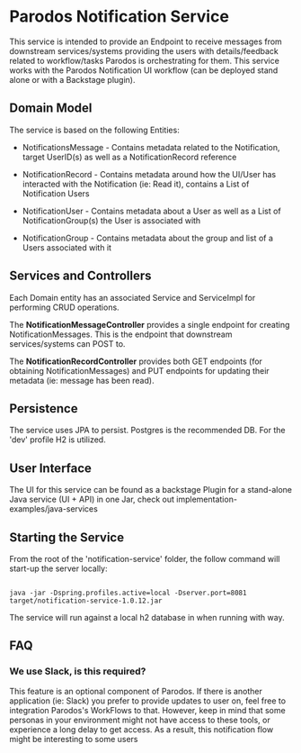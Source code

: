 # Parodos Notification Service

This service is intended to provide an Endpoint to receive messages from downstream services/systems providing the users
with details/feedback related to workflow/tasks Parodos is orchestrating for them. This service works with the Parodos
Notification UI workflow (can be deployed stand alone or with a Backstage plugin).

## Domain Model

The service is based on the following Entities:

* NotificationsMessage - Contains metadata related to the Notification, target UserID(s) as well as a NotificationRecord
  reference

* NotificationRecord - Contains metadata around how the UI/User has interacted with the Notification (ie: Read it),
  contains a List of Notification Users

* NotificationUser - Contains metadata about a User as well as a List of NotificationGroup(s) the User is associated
  with

* NotificationGroup - Contains metadata about the group and list of a Users associated with it

## Services and Controllers

Each Domain entity has an associated Service and ServiceImpl for performing CRUD operations.

The **NotificationMessageController** provides a single endpoint for creating NotificationMessages. This is the endpoint
that downstream services/systems can POST to.

The **NotificationRecordController** provides both GET endpoints (for obtaining NotificationMessages) and PUT endpoints
for updating their metadata (ie: message has been read).

## Persistence

The service uses JPA to persist. Postgres is the recommended DB. For the 'dev' profile H2 is utilized.

## User Interface

The UI for this service can be found as a backstage Plugin for a stand-alone Java service (UI + API) in one Jar, check
out implementation-examples/java-services

## Starting the Service

From the root of the 'notification-service' folder, the follow command will start-up the server locally:

```shell

java -jar -Dspring.profiles.active=local -Dserver.port=8081  target/notification-service-1.0.12.jar

```

The service will run against a local h2 database in when running with way.

## FAQ

### We use Slack, is this required?

This feature is an optional component of Parodos. If there is another application (ie: Slack) you prefer to provide
updates to user on, feel free to integration Parodos's WorkFlows to that. However, keep in mind that some personas in
your environment might not have access to these tools, or experience a long delay to get access. As a result, this
notification flow might be interesting to some users
